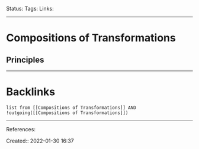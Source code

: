 Status: 
Tags: 
Links:
___
# Compositions of Transformations
## Principles

___
# Backlinks
```dataview
list from [[Compositions of Transformations]] AND !outgoing([[Compositions of Transformations]])
```
___
References:

Created:: 2022-01-30 16:37
